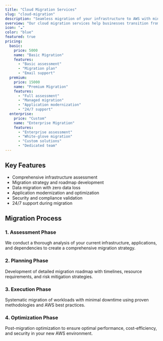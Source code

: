```yaml
---
title: "Cloud Migration Services"
slug: "cloud-migration"
description: "Seamless migration of your infrastructure to AWS with minimal downtime and maximum efficiency."
overview: "Our cloud migration services help businesses transition from on-premises infrastructure to AWS cloud with minimal disruption. We provide end-to-end migration support including assessment, planning, execution, and post-migration optimization."
icon: "☁"
color: "blue"
featured: true
pricing:
  basic:
    price: 5000
    name: "Basic Migration"
    features:
      - "Basic assessment"
      - "Migration plan"
      - "Email support"
  premium:
    price: 15000
    name: "Premium Migration"
    features:
      - "Full assessment"
      - "Managed migration"
      - "Application modernization"
      - "24/7 support"
  enterprise:
    price: "Custom"
    name: "Enterprise Migration"
    features:
      - "Enterprise assessment"
      - "White-glove migration"
      - "Custom solutions"
      - "Dedicated team"
---
```


## Key Features

- Comprehensive infrastructure assessment
- Migration strategy and roadmap development
- Data migration with zero data loss
- Application modernization and optimization
- Security and compliance validation
- 24/7 support during migration

## Migration Process

### 1. Assessment Phase
We conduct a thorough analysis of your current infrastructure, applications, and dependencies to create a comprehensive migration strategy.

### 2. Planning Phase
Development of detailed migration roadmap with timelines, resource requirements, and risk mitigation strategies.

### 3. Execution Phase
Systematic migration of workloads with minimal downtime using proven methodologies and AWS best practices.

### 4. Optimization Phase
Post-migration optimization to ensure optimal performance, cost-efficiency, and security in your new AWS environment.
